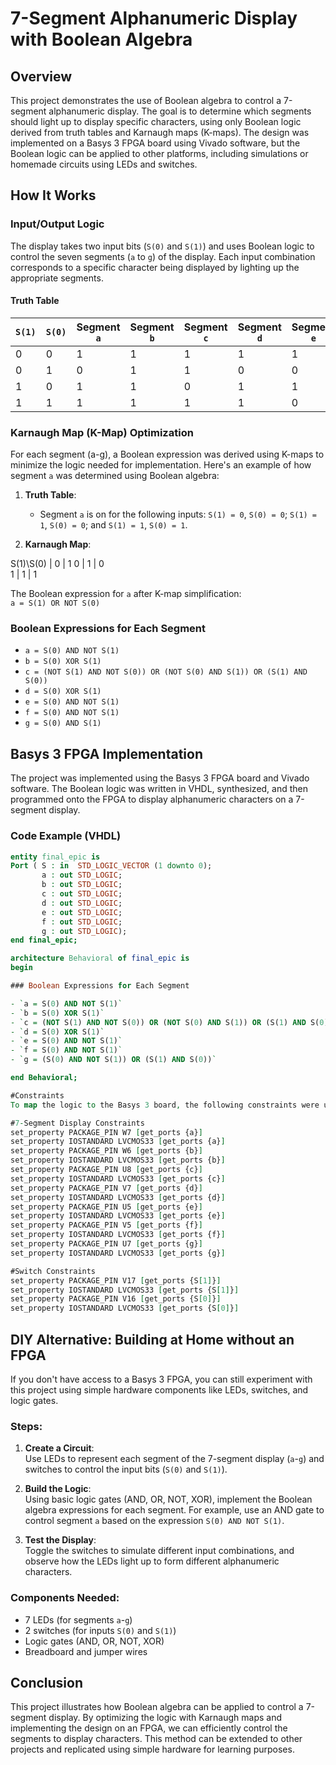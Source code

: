 # 7-Segment Alphanumeric Display with Boolean Algebra

## Overview

This project demonstrates the use of Boolean algebra to control a 7-segment alphanumeric display. The goal is to determine which segments should light up to display specific characters, using only Boolean logic derived from truth tables and Karnaugh maps (K-maps). The design was implemented on a Basys 3 FPGA board using Vivado software, but the Boolean logic can be applied to other platforms, including simulations or homemade circuits using LEDs and switches.

## How It Works

### Input/Output Logic

The display takes two input bits (`S(0)` and `S(1)`) and uses Boolean logic to control the seven segments (`a` to `g`) of the display. Each input combination corresponds to a specific character being displayed by lighting up the appropriate segments.

#### Truth Table

| `S(1)` | `S(0)` | Segment `a` | Segment `b` | Segment `c` | Segment `d` | Segment `e` | Segment `f` | Segment `g` |
|--------|--------|-------------|-------------|-------------|-------------|-------------|-------------|-------------|
|   0    |   0    |      1      |      1      |      1      |      1      |      1      |      1      |      0      |
|   0    |   1    |      0      |      1      |      1      |      0      |      0      |      0      |      0      |
|   1    |   0    |      1      |      1      |      0      |      1      |      1      |      0      |      1      |
|   1    |   1    |      1      |      1      |      1      |      1      |      0      |      0      |      1      |

### Karnaugh Map (K-Map) Optimization

For each segment (a-g), a Boolean expression was derived using K-maps to minimize the logic needed for implementation. Here's an example of how segment `a` was determined using Boolean algebra:

1. **Truth Table**:
   - Segment `a` is on for the following inputs: `S(1) = 0`, `S(0) = 0`; `S(1) = 1`, `S(0) = 0`; and `S(1) = 1`, `S(0) = 1`.

2. **Karnaugh Map**:

S(1)\S(0) | 0 | 1
   0     |  1  |  0   
   1     |  1  |  1   

The Boolean expression for `a` after K-map simplification:  
`a = S(1) OR NOT S(0)`

### Boolean Expressions for Each Segment

- `a = S(0) AND NOT S(1)`
- `b = S(0) XOR S(1)`
- `c = (NOT S(1) AND NOT S(0)) OR (NOT S(0) AND S(1)) OR (S(1) AND S(0))`
- `d = S(0) XOR S(1)`
- `e = S(0) AND NOT S(1)`
- `f = S(0) AND NOT S(1)`
- `g = S(0) AND S(1)`

## Basys 3 FPGA Implementation

The project was implemented using the Basys 3 FPGA board and Vivado software. The Boolean logic was written in VHDL, synthesized, and then programmed onto the FPGA to display alphanumeric characters on a 7-segment display.

### Code Example (VHDL)

```vhdl
entity final_epic is
Port ( S : in  STD_LOGIC_VECTOR (1 downto 0);
       a : out STD_LOGIC;
       b : out STD_LOGIC;
       c : out STD_LOGIC;
       d : out STD_LOGIC;
       e : out STD_LOGIC;
       f : out STD_LOGIC;
       g : out STD_LOGIC);
end final_epic;

architecture Behavioral of final_epic is
begin

### Boolean Expressions for Each Segment

- `a = S(0) AND NOT S(1)`
- `b = S(0) XOR S(1)`
- `c = (NOT S(1) AND NOT S(0)) OR (NOT S(0) AND S(1)) OR (S(1) AND S(0))`
- `d = S(0) XOR S(1)`
- `e = S(0) AND NOT S(1)`
- `f = S(0) AND NOT S(1)`
- `g = (S(0) AND NOT S(1)) OR (S(1) AND S(0))`

end Behavioral;

#Constraints
To map the logic to the Basys 3 board, the following constraints were used:

#7-Segment Display Constraints
set_property PACKAGE_PIN W7 [get_ports {a}]
set_property IOSTANDARD LVCMOS33 [get_ports {a}]
set_property PACKAGE_PIN W6 [get_ports {b}]
set_property IOSTANDARD LVCMOS33 [get_ports {b}]
set_property PACKAGE_PIN U8 [get_ports {c}]
set_property IOSTANDARD LVCMOS33 [get_ports {c}]
set_property PACKAGE_PIN V7 [get_ports {d}]
set_property IOSTANDARD LVCMOS33 [get_ports {d}]
set_property PACKAGE_PIN U5 [get_ports {e}]
set_property IOSTANDARD LVCMOS33 [get_ports {e}]
set_property PACKAGE_PIN V5 [get_ports {f}]
set_property IOSTANDARD LVCMOS33 [get_ports {f}]
set_property PACKAGE_PIN U7 [get_ports {g}]
set_property IOSTANDARD LVCMOS33 [get_ports {g}]

#Switch Constraints
set_property PACKAGE_PIN V17 [get_ports {S[1]}]
set_property IOSTANDARD LVCMOS33 [get_ports {S[1]}]
set_property PACKAGE_PIN V16 [get_ports {S[0]}]
set_property IOSTANDARD LVCMOS33 [get_ports {S[0]}]
```
## DIY Alternative: Building at Home without an FPGA

If you don't have access to a Basys 3 FPGA, you can still experiment with this project using simple hardware components like LEDs, switches, and logic gates.

### Steps:

1. **Create a Circuit**:  
   Use LEDs to represent each segment of the 7-segment display (`a`-`g`) and switches to control the input bits (`S(0)` and `S(1)`).

2. **Build the Logic**:  
   Using basic logic gates (AND, OR, NOT, XOR), implement the Boolean algebra expressions for each segment. For example, use an AND gate to control segment `a` based on the expression `S(0) AND NOT S(1)`.

3. **Test the Display**:  
   Toggle the switches to simulate different input combinations, and observe how the LEDs light up to form different alphanumeric characters.

### Components Needed:

- 7 LEDs (for segments `a`-`g`)
- 2 switches (for inputs `S(0)` and `S(1)`)
- Logic gates (AND, OR, NOT, XOR)
- Breadboard and jumper wires

## Conclusion

This project illustrates how Boolean algebra can be applied to control a 7-segment display. By optimizing the logic with Karnaugh maps and implementing the design on an FPGA, we can efficiently control the segments to display characters. This method can be extended to other projects and replicated using simple hardware for learning purposes.


